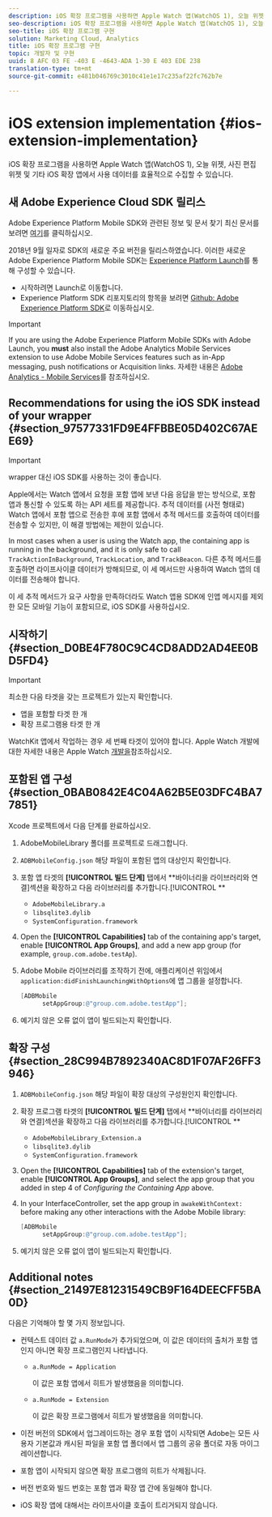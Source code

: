 ```yaml
---
description: iOS 확장 프로그램을 사용하면 Apple Watch 앱(WatchOS 1), 오늘 위젯, 사진 편집 위젯 및 기타 iOS 확장 앱에서 사용 데이터를 효율적으로 수집할 수 있습니다.
seo-description: iOS 확장 프로그램을 사용하면 Apple Watch 앱(WatchOS 1), 오늘 위젯, 사진 편집 위젯 및 기타 iOS 확장 앱에서 사용 데이터를 효율적으로 수집할 수 있습니다.
seo-title: iOS 확장 프로그램 구현
solution: Marketing Cloud, Analytics
title: iOS 확장 프로그램 구현
topic: 개발자 및 구현
uuid: 8 AFC 03 FE -403 E -4643-ADA 1-30 E 403 EDE 238
translation-type: tm+mt
source-git-commit: e481b046769c3010c41e1e17c235af22fc762b7e

---
```



# iOS extension implementation {#ios-extension-implementation}

iOS 확장 프로그램을 사용하면 Apple Watch 앱(WatchOS 1), 오늘 위젯, 사진 편집 위젯 및 기타 iOS 확장 앱에서 사용 데이터를 효율적으로 수집할 수 있습니다.

## 새 Adobe Experience Cloud SDK 릴리스

Adobe Experience Platform Mobile SDK와 관련된 정보 및 문서 찾기 최신 문서를 보려면 [여기](https://aep-sdks.gitbook.io/docs/)를 클릭하십시오.

2018년 9월 일자로 SDK의 새로운 주요 버전을 릴리스하였습니다. 이러한 새로운 Adobe Experience Platform Mobile SDK는 [Experience Platform Launch](https://www.adobe.com/experience-platform/launch.html)를 통해 구성할 수 있습니다.

* 시작하려면 Launch로 이동합니다.
* Experience Platform SDK 리포지토리의 항목을 보려면 [Github: Adobe Experience Platform SDK](https://github.com/Adobe-Marketing-Cloud/acp-sdks)로 이동하십시오.

>[!IMPORTANT]
>
> If you are using the Adobe Experience Platform Mobile SDKs with Adobe Launch, you **must** also install the Adobe Analytics Mobile Services extension to use Adobe Mobile Services features such as in-App messaging, push notifications or Acquisition links. 자세한 내용은 [Adobe Analytics - Mobile Services](https://aep-sdks.gitbook.io/docs/using-mobile-extensions/adobe-analytics-mobile-services)를 참조하십시오.

## Recommendations for using the iOS SDK instead of your wrapper {#section_97577331FD9E4FFBBE05D402C67AEE69}

>[!IMPORTANT]
>
>wrapper 대신 iOS SDK를 사용하는 것이 좋습니다.

Apple에서는 Watch 앱에서 요청을 포함 앱에 보낸 다음 응답을 받는 방식으로, 포함 앱과 통신할 수 있도록 하는 API 세트를 제공합니다. 추적 데이터를 (사전 형태로) Watch 앱에서 포함 앱으로 전송한 후에 포함 앱에서 추적 메서드를 호출하여 데이터를 전송할 수 있지만, 이 해결 방법에는 제한이 있습니다.

In most cases when a user is using the Watch app, the containing app is running in the background, and it is only safe to call `TrackActionInBackground`, `TrackLocation`, and `TrackBeacon`. 다른 추적 메서드를 호출하면 라이프사이클 데이터가 방해되므로, 이 세 메서드만 사용하여 Watch 앱의 데이터를 전송해야 합니다.

이 세 추적 메서드가 요구 사항을 만족하더라도 Watch 앱용 SDK에 인앱 메시지를 제외한 모든 모바일 기능이 포함되므로, iOS SDK를 사용하십시오.

## 시작하기 {#section_D0BE4F780C9C4CD8ADD2AD4EE0BD5FD4}

>[!IMPORTANT]
>
>최소한 다음 타겟을 갖는 프로젝트가 있는지 확인합니다.
>
>* 앱을 포함할 타겟 한 개
>* 확장 프로그램용 타겟 한 개
>



WatchKit 앱에서 작업하는 경우 세 번째 타겟이 있어야 합니다. Apple Watch 개발에 대한 자세한 내용은 Apple Watch [개발을](https://developer.apple.com/library/ios/documentation/General/Conceptual/WatchKitProgrammingGuide/index.html#//apple_ref/doc/uid/TP40014969-CH8-SW1)참조하십시오.

## 포함된 앱 구성 {#section_0BAB0842E4C04A62B5E03DFC4BA77851}

Xcode 프로젝트에서 다음 단계를 완료하십시오.

1. AdobeMobileLibrary 폴더를 프로젝트로 드래그합니다.
1. `ADBMobileConfig.json` 해당 파일이 포함된 앱의 대상인지 확인합니다.
1. 포함 앱 타겟의 **[!UICONTROL 빌드 단계]** 탭에서 **바이너리을 라이브러리와 연결]섹션을 확장하고 다음 라이브러리를 추가합니다.[!UICONTROL **

   * `AdobeMobileLibrary.a`
   * `libsqlite3.dylib`
   * `SystemConfiguration.framework`

1. Open the **[!UICONTROL Capabilities]** tab of the containing app's target, enable **[!UICONTROL App Groups]**, and add a new app group (for example, `group.com.adobe.testAp`).

1. Adobe Mobile 라이브러리를 조작하기 전에, 애플리케이션 위임에서 `application:didFinishLaunchingWithOptions`에 앱 그룹을 설정합니다.

   ```objective-c
   [ADBMobile 
         setAppGroup:@"group.com.adobe.testApp"];
   ```

1. 예기치 않은 오류 없이 앱이 빌드되는지 확인합니다.

## 확장 구성 {#section_28C994B7892340AC8D1F07AF26FF3946}

1. `ADBMobileConfig.json` 해당 파일이 확장 대상의 구성원인지 확인합니다.
1. 확장 프로그램 타겟의 **[!UICONTROL 빌드 단계]** 탭에서 **바이너리를 라이브러리와 연결]섹션을 확장하고 다음 라이브러리를 추가합니다.[!UICONTROL **

   * `AdobeMobileLibrary_Extension.a`
   * `libsqlite3.dylib`
   * `SystemConfiguration.framework`

1. Open the **[!UICONTROL Capabilities]** tab of the extension's target, enable **[!UICONTROL App Groups]**, and select the app group that you added in step 4 of *Configuring the Containing App* above.

1. In your InterfaceController, set the app group in `awakeWithContext:` before making any other interactions with the Adobe Mobile library:

   ```objective-c
   [ADBMobile 
         setAppGroup:@"group.com.adobe.testApp"];
   ```

1. 예기치 않은 오류 없이 앱이 빌드되는지 확인합니다.

## Additional notes {#section_21497E81231549CB9F164DEECFF5BA0D}

다음은 기억해야 할 몇 가지 정보입니다.

* 컨텍스트 데이터 값 `a.RunMode`가 추가되었으며, 이 값은 데이터의 출처가 포함 앱인지 아니면 확장 프로그램인지 나타냅니다.

   * `a.RunMode = Application`

      이 값은 포함 앱에서 히트가 발생했음을 의미합니다.
   * `a.RunMode = Extension`

      이 값은 확장 프로그램에서 히트가 발생했음을 의미합니다.

* 이전 버전의 SDK에서 업그레이드하는 경우 포함 앱이 시작되면 Adobe는 모든 사용자 기본값과 캐시된 파일을 포함 앱 폴더에서 앱 그룹의 공유 폴더로 자동 마이그레이션합니다.
* 포함 앱이 시작되지 않으면 확장 프로그램의 히트가 삭제됩니다.
* 버전 번호와 빌드 번호는 포함 앱과 확장 앱 간에 동일해야 합니다.
* iOS 확장 앱에 대해서는 라이프사이클 호출이 트리거되지 않습니다.

